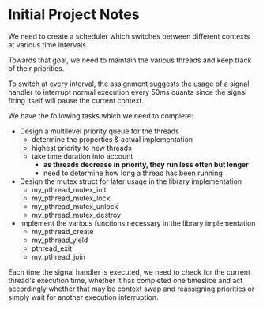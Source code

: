 # Initial Project Notes

We need to create a scheduler which switches between different contexts at various time intervals.

Towards that goal, we need to maintain the various threads and keep track of their priorities.

To switch at every interval, the assignment suggests the usage of a signal handler to interrupt normal execution every 50ms quanta since the signal firing itself will pause the current context.

We have the following tasks which we need to complete:
* Design a multilevel priority queue for the threads
    * determine the properties & actual implementation
    * highest priority to new threads
    * take time duration into account
        * **as threads decrease in priority, they run less often but longer**
        * need to determine how long a thread has been running
* Design the mutex struct for later usage in the library implementation
    * my_pthread_mutex_init
    * my_pthread_mutex_lock
    * my_pthread_mutex_unlock
    * my_pthread_mutex_destroy
* Implement the various functions necessary in the library implementation
    * my_pthread_create
    * my_pthread_yield
    * pthread_exit
    * my_pthread_join

Each time the signal handler is executed, we need to check for the current thread's execution time, whether it has completed one timeslice and act accordingly whether that may be context swap and reassigning priorities or simply wait for another execution interruption.